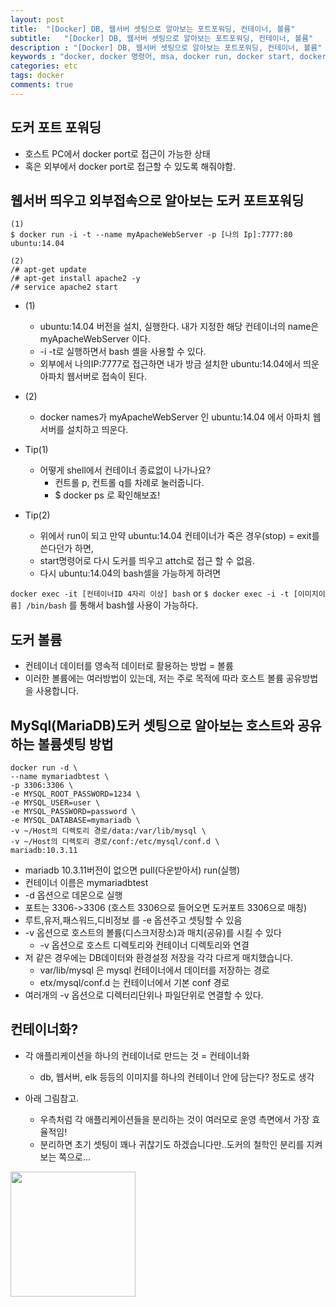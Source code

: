 ```yaml
---
layout: post
title:  "[Docker] DB, 웹서버 셋팅으로 알아보는 포트포워딩, 컨테이너, 볼륨"
subtitle:   "[Docker] DB, 웹서버 셋팅으로 알아보는 포트포워딩, 컨테이너, 볼륨"
description : "[Docker] DB, 웹서버 셋팅으로 알아보는 포트포워딩, 컨테이너, 볼륨"
keywords : "docker, docker 명령어, msa, docker run, docker start, docker restart, 도커, docker mariadb, docker mysql, docker db, docker 포트포워딩, 컨테이너, docker 컨테이너, 도커 컨테이너, 도커 포트포워딩, 도커 ip, 도커 웹서버, 도커 볼륨, docker volume"
categories: etc
tags: docker
comments: true
---
```


## 도커 포트 포워딩
- 호스트 PC에서 docker port로 접근이 가능한 상태
- 혹은 외부에서 docker port로 접근할 수 있도록 해줘야함.

## 웹서버 띄우고 외부접속으로 알아보는 도커 포트포워딩

```
(1)
$ docker run -i -t --name myApacheWebServer -p [나의 Ip]:7777:80 ubuntu:14.04

(2)
/# apt-get update
/# apt-get install apache2 -y
/# service apache2 start
```

- (1)
  - ubuntu:14.04 버전을 설치, 실행한다. 내가 지정한 해당 컨테이너의 name은 myApacheWebServer 이다.
  - -i -t로 실행하면서 bash 셸을 사용할 수 있다.
  - 외부에서 나의IP:7777로 접근하면 내가 방금 설치한 ubuntu:14.04에서 띄운 아파치 웹서버로 접속이 된다.  

- (2)
  - docker names가 myApacheWebServer 인 ubuntu:14.04 에서 아파치 웹서버를 설치하고 띄운다.

- Tip(1)
  - 어떻게 shell에서 컨테이너 종료없이 나가나요?
    - 컨트롤 p, 컨트롤 q를 차례로 눌러줍니다.
    - $ docker ps 로 확인해보죠!

- Tip(2)
  - 위에서 run이 되고 만약 ubuntu:14.04 컨테이너가 죽은 경우(stop) = exit를 쓴다던가 하면,
  - start명령어로 다시 도커를 띄우고 attch로 접근 할 수 없음.
  - 다시 ubuntu:14.04의 bash셀을 가능하게 하려면

`docker exec -it [컨테이너ID 4자리 이상] bash` or `$ docker exec -i -t [이미지이름] /bin/bash` 를 통해서 bash쉘 사용이 가능하다.

## 도커 볼륨
- 컨테이너 데이터를 영속적 데이터로 활용하는 방법 = 볼륨
- 이러한 볼륨에는 여러방법이 있는데, 저는 주로 목적에 따라 호스트 볼륨 공유방법을 사용합니다.

## MySql(MariaDB)도커 셋팅으로 알아보는 호스트와 공유하는 볼륨셋팅 방법

```
docker run -d \
--name mymariadbtest \
-p 3306:3306 \
-e MYSQL_ROOT_PASSWORD=1234 \
-e MYSQL_USER=user \
-e MYSQL_PASSWORD=password \
-e MYSQL_DATABASE=mymariadb \
-v ~/Host의 디렉토리 경로/data:/var/lib/mysql \
-v ~/Host의 디렉토리 경로/conf:/etc/mysql/conf.d \
mariadb:10.3.11
```

- mariadb 10.3.11버전이 없으면 pull(다운받아서) run(실행)
- 컨테이너 이름은 mymariadbtest
- -d 옵션으로 데몬으로 실행
- 포트는 3306->3306 (호스트 3306으로 들어오면 도커포트 3306으로 매칭)
- 루트,유저,패스워드,디비정보 를 -e 옵션주고 셋팅할 수 있음
- -v 옵션으로 호스트의 볼륨(디스크저장소)과 매치(공유)를 시킬 수 있다
	- -v 옵션으로 호스트 디렉토리와 컨테이너 디렉토리와 연결
- 저 같은 경우에는 DB데이터와 환경설정 저장을 각각 다르게 매치했습니다.
	- var/lib/mysql 은 mysql 컨테이너에서 데이터를 저장하는 경로
	- etx/mysql/conf.d 는 컨테이너에서 기본 conf 경로
- 여러개의 -v 옵션으로 디렉터리단위나 파일단위로 연결할 수 있다.


## 컨테이너화?
- 각 애플리케이션을 하나의 컨테이너로 만드는 것 = 컨테이너화
  - db, 웹서버, elk 등등의 이미지를 하나의 컨테이너 안에 담는다? 정도로 생각

- 아래 그림참고.
  - 우측처럼 각 애플리케이션들을 분리하는 것이 여러모로 운영 측면에서 가장 효율적임!
  - 분리하면 초기 셋팅이 꽤나 귀찮기도 하겠습니다만..도커의 철학인 분리를 지켜보는 쪽으로...

<img src="https://github.com/twowinsh87/twowinsh87.github.io/blob/master/assets/docker_img/docker-2-1.png?raw=true" weight="400" height="200">
